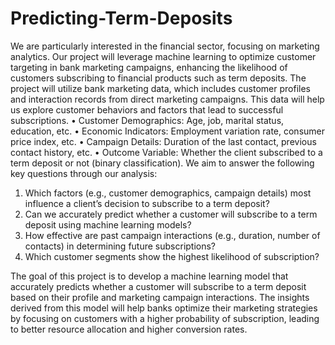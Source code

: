 # Predicting-Term-Deposits
We are particularly interested in the financial sector, focusing on marketing analytics. Our project will leverage machine learning to optimize customer targeting in bank marketing campaigns, enhancing the likelihood of customers subscribing to financial products such as term deposits.
The project will utilize bank marketing data, which includes customer profiles and interaction records from direct marketing campaigns. This data will help us explore customer behaviors and factors that lead to successful subscriptions.
•	Customer Demographics: Age, job, marital status, education, etc.
•	Economic Indicators: Employment variation rate, consumer price index, etc.
•	Campaign Details: Duration of the last contact, previous contact history, etc.
•	Outcome Variable: Whether the client subscribed to a term deposit or not (binary classification).
We aim to answer the following key questions through our analysis:
1.	Which factors (e.g., customer demographics, campaign details) most influence a client’s decision to subscribe to a term deposit?
2.	Can we accurately predict whether a customer will subscribe to a term deposit using machine learning models?
3.	How effective are past campaign interactions (e.g., duration, number of contacts) in determining future subscriptions?
4.	Which customer segments show the highest likelihood of subscription?

The goal of this project is to develop a machine learning model that accurately predicts whether a customer will subscribe to a term deposit based on their profile and marketing campaign interactions. The insights derived from this model will help banks optimize their marketing strategies by focusing on customers with a higher probability of subscription, leading to better resource allocation and higher conversion rates.
